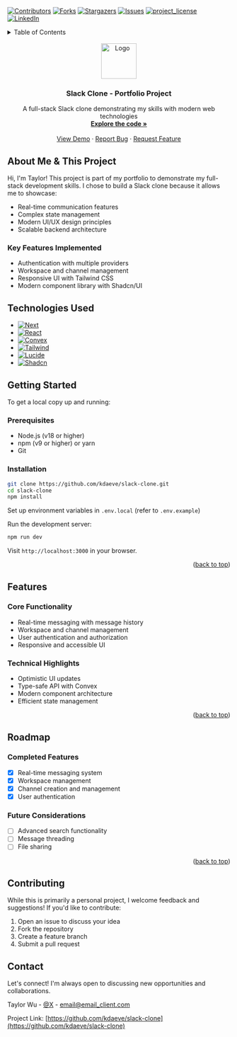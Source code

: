 <a id="readme-top"></a>
<!-- PROJECT SHIELDS -->
<!--
*** I'm using markdown "reference style" links for readability.
*** Reference links are enclosed in brackets [ ] instead of parentheses ( ).
*** See the bottom of this document for the declaration of the reference variables
*** for contributors-url, forks-url, etc. This is an optional, concise syntax you may use.
*** https://www.markdownguide.org/basic-syntax/#reference-style-links
-->
[![Contributors][contributors-shield]][contributors-url]
[![Forks][forks-shield]][forks-url]
[![Stargazers][stars-shield]][stars-url]
[![Issues][issues-shield]][issues-url]
[![project_license][license-shield]][license-url]
[![LinkedIn][linkedin-shield]][linkedin-url]

<!-- TABLE OF CONTENTS -->
<details>
  <summary>Table of Contents</summary>
  <ol>
    <li>
      <a href="#about-me--this-project">About Me & This Project</a>
      <ul>
        <li><a href="#key-features-implemented">Key Features Implemented</a></li>
      </ul>
    </li>
    <li><a href="#technologies-used">Technologies Used</a></li>
    <li>
      <a href="#getting-started">Getting Started</a>
      <ul>
        <li><a href="#prerequisites">Prerequisites</a></li>
        <li><a href="#installation">Installation</a></li>
      </ul>
    </li>
    <li><a href="#features">Features</a></li>
    <li><a href="#roadmap">Roadmap</a></li>
    <li><a href="#contributing">Contributing</a></li>
    <li><a href="#contact">Contact</a></li>
  </ol>
</details>



<!-- PROJECT LOGO -->
<br />
<div align="center">
  <a href="https://github.com/kdaeve/slack-clone">
    <img src="images/logo.png" alt="Logo" width="80" height="80">
  </a>

<h3 align="center">Slack Clone - Portfolio Project</h3>

  <p align="center">
    A full-stack Slack clone demonstrating my skills with modern web technologies
    <br />
    <a href="https://github.com/kdaeve/slack-clone"><strong>Explore the code »</strong></a>
    <br />
    <br />
    <a href="https://github.com/kdaeve/slack-clone">View Demo</a>
    &middot;
    <a href="https://github.com/kdaeve/slack-clone/issues/new?labels=bug&template=bug-report---.md">Report Bug</a>
    &middot;
    <a href="https://github.com/kdaeve/slack-clone/issues/new?labels=enhancement&template=feature-request---.md">Request Feature</a>
  </p>
</div>

## About Me & This Project

Hi, I'm Taylor! This project is part of my portfolio to demonstrate my full-stack development skills. I chose to build a Slack clone because it allows me to showcase:

- Real-time communication features
- Complex state management
- Modern UI/UX design principles
- Scalable backend architecture

### Key Features Implemented

<!-- - Real-time messaging with Convex -->
- Authentication with multiple providers
- Workspace and channel management
- Responsive UI with Tailwind CSS
- Modern component library with Shadcn/UI

## Technologies Used

* [![Next][Next.js]][Next-url]
* [![React][React.js]][React-url]
* [![Convex][Convex.com]][Convex-url]
* [![Tailwind][Tailwind.com]][Tailwind-url]
* [![Lucide][Lucide.com]][Lucide-url]
* [![Shadcn][Shadcn.com]][Shadcn-url]

## Getting Started

To get a local copy up and running:

### Prerequisites
- Node.js (v18 or higher)
- npm (v9 or higher) or yarn
- Git

### Installation
```sh
git clone https://github.com/kdaeve/slack-clone.git
cd slack-clone
npm install
```

Set up environment variables in `.env.local` (refer to `.env.example`)

Run the development server:
```sh
npm run dev
```

Visit `http://localhost:3000` in your browser.

<p align="right">(<a href="#readme-top">back to top</a>)</p>

## Features

### Core Functionality
- Real-time messaging with message history
- Workspace and channel management
- User authentication and authorization
- Responsive and accessible UI

### Technical Highlights
- Optimistic UI updates
- Type-safe API with Convex
- Modern component architecture
- Efficient state management

<p align="right">(<a href="#readme-top">back to top</a>)</p>

## Roadmap

### Completed Features
- [x] Real-time messaging system
- [x] Workspace management
- [x] Channel creation and management
- [x] User authentication

### Future Considerations
- [ ] Advanced search functionality
- [ ] Message threading
- [ ] File sharing

<p align="right">(<a href="#readme-top">back to top</a>)</p>

## Contributing

While this is primarily a personal project, I welcome feedback and suggestions! If you'd like to contribute:

1. Open an issue to discuss your idea
2. Fork the repository
3. Create a feature branch
4. Submit a pull request

## Contact

Let's connect! I'm always open to discussing new opportunities and collaborations.

Taylor Wu - [@X](https://x.com/KDA__Akali) - email@email_client.com

Project Link: [https://github.com/kdaeve/slack-clone](https://github.com/kdaeve/slack-clone)



<!-- MARKDOWN LINKS & IMAGES -->
<!-- https://www.markdownguide.org/basic-syntax/#reference-style-links -->
[contributors-shield]: https://img.shields.io/github/contributors/kdaeve/slack-clone.svg?style=for-the-badge
[contributors-url]: https://github.com/kdaeve/slack-clone/graphs/contributors
[forks-shield]: https://img.shields.io/github/forks/kdaeve/slack-clone.svg?style=for-the-badge
[forks-url]: https://github.com/kdaeve/slack-clone/network/members
[stars-shield]: https://img.shields.io/github/stars/kdaeve/slack-clone.svg?style=for-the-badge
[stars-url]: https://github.com/kdaeve/slack-clone/stargazers
[issues-shield]: https://img.shields.io/github/issues/kdaeve/slack-clone.svg?style=for-the-badge
[issues-url]: https://github.com/kdaeve/slack-clone/issues
[license-shield]: https://img.shields.io/github/license/kdaeve/slack-clone.svg?style=for-the-badge
[license-url]: https://github.com/kdaeve/slack-clone/blob/master/LICENSE.txt
[linkedin-shield]: https://img.shields.io/badge/-LinkedIn-black.svg?style=for-the-badge&logo=linkedin&colorB=555
[linkedin-url]: https://www.linkedin.com/in/taylor-w-503b28234
[product-screenshot]: images/screenshot.png
[Next.js]: https://img.shields.io/badge/next.js-000000?style=for-the-badge&logo=nextdotjs&logoColor=white
[Next-url]: https://nextjs.org/
[React.js]: https://img.shields.io/badge/React-20232A?style=for-the-badge&logo=react&logoColor=61DAFB
[React-url]: https://reactjs.org/
[Convex.com]: https://img.shields.io/badge/Convex-000000?style=for-the-badge&logo=convex&logoColor=white
[Convex-url]: https://www.convex.dev/
[Tailwind.com]: https://img.shields.io/badge/Tailwind_CSS-000000?style=for-the-badge&logo=tailwindcss&logoColor=white
[Tailwind-url]: https://tailwindcss.com/
[Lucide.com]: https://img.shields.io/badge/Lucide-000000?style=for-the-badge&logo=lucide&logoColor=white
[Lucide-url]: https://lucide.dev/
[Shadcn.com]: https://img.shields.io/badge/Shadcn-000000?style=for-the-badge&logo=shadcn&logoColor=white
[Shadcn-url]: https://ui.shadcn.com/